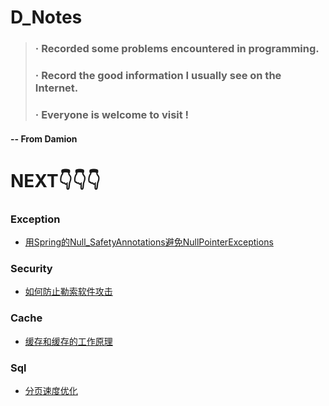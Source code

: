D_Notes
==========

> ### · Recorded some problems encountered in programming.
> ### · Record the good information I usually see on the Internet.
> ### · Everyone is welcome to visit !

#### -- From Damion
NEXT👇👇👇
==========

### Exception
- [用Spring的Null_SafetyAnnotations避免NullPointerExceptions](/Exception/NullPointerExceptions/用Spring的Null_SafetyAnnotations避免NullPointerExceptions.md)

### Security
- [如何防止勒索软件攻击](Security/如何防止勒索软件攻击.md)

### Cache
- [缓存和缓存的工作原理](cache/缓存及缓存的工作原理/缓存和缓存的工作原理.md)

### Sql
- [分页速度优化](sql/sql优化/分页速度优化.md)


